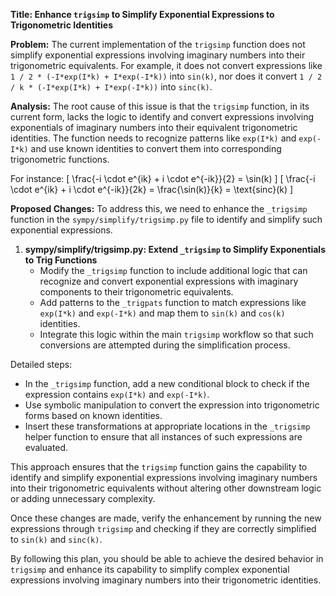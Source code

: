 **Title: Enhance `trigsimp` to Simplify Exponential Expressions to Trigonometric Identities**

**Problem:**
The current implementation of the `trigsimp` function does not simplify exponential expressions involving imaginary numbers into their trigonometric equivalents. For example, it does not convert expressions like `1 / 2 * (-I*exp(I*k) + I*exp(-I*k))` into `sin(k)`, nor does it convert `1 / 2 / k * (-I*exp(I*k) + I*exp(-I*k))` into `sinc(k)`.

**Analysis:**
The root cause of this issue is that the `trigsimp` function, in its current form, lacks the logic to identify and convert expressions involving exponentials of imaginary numbers into their equivalent trigonometric identities. The function needs to recognize patterns like `exp(I*k)` and `exp(-I*k)` and use known identities to convert them into corresponding trigonometric functions.

For instance:
\[ \frac{-i \cdot e^{ik} + i \cdot e^{-ik}}{2} = \sin(k) \]
\[ \frac{-i \cdot e^{ik} + i \cdot e^{-ik}}{2k} = \frac{\sin(k)}{k} = \text{sinc}(k) \]

**Proposed Changes:**
To address this, we need to enhance the `_trigsimp` function in the `sympy/simplify/trigsimp.py` file to identify and simplify such exponential expressions.

1. **sympy/simplify/trigsimp.py: Extend `_trigsimp` to Simplify Exponentials to Trig Functions**
   - Modify the `_trigsimp` function to include additional logic that can recognize and convert exponential expressions with imaginary components to their trigonometric equivalents.
   - Add patterns to the `_trigpats` function to match expressions like `exp(I*k)` and `exp(-I*k)` and map them to `sin(k)` and `cos(k)` identities.
   - Integrate this logic within the main `trigsimp` workflow so that such conversions are attempted during the simplification process.

Detailed steps:
- In the `_trigsimp` function, add a new conditional block to check if the expression contains `exp(I*k)` and `exp(-I*k)`.
- Use symbolic manipulation to convert the expression into trigonometric forms based on known identities.
- Insert these transformations at appropriate locations in the `_trigsimp` helper function to ensure that all instances of such expressions are evaluated.

This approach ensures that the `trigsimp` function gains the capability to identify and simplify exponential expressions involving imaginary numbers into their trigonometric equivalents without altering other downstream logic or adding unnecessary complexity.

Once these changes are made, verify the enhancement by running the new expressions through `trigsimp` and checking if they are correctly simplified to `sin(k)` and `sinc(k)`.

By following this plan, you should be able to achieve the desired behavior in `trigsimp` and enhance its capability to simplify complex exponential expressions involving imaginary numbers into their trigonometric identities.